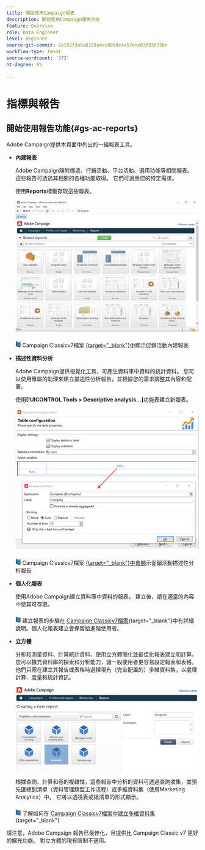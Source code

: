 ```yaml
---
title: 開始使用Campaign報表
description: 開始使用Campaign報表功能
feature: Overview
role: Data Engineer
level: Beginner
source-git-commit: 2e192f3a9a8189a4dc686dc4a57eee03f83d75bc
workflow-type: tm+mt
source-wordcount: '373'
ht-degree: 6%

---
```


# 指標與報吿

## 開始使用報告功能{#gs-ac-reports}

Adobe Campaign提供本頁面中列出的一組報表工具。

* **內建報表**

   Adobe Campaign隨附傳遞、行銷活動、平台活動、選用功能等相關報表。 這些報告可透過其相關的各種功能取得。 它們可適應您的特定需求。

   使用&#x200B;**Reports**&#x200B;標籤存取這些報表。

   ![](assets/built-in-reports.png)

   ![](../assets/do-not-localize/book.png) Campaign Classicv7檔案 [{target=&quot;_blank&quot;}中](https://experienceleague.adobe.com/docs/campaign-classic/using/reporting/accessing-built-in-reports/about-campaign-built-in-reports.html)顯示促銷活動內建報表

* **描述性資料分析**

   Adobe Campaign提供視覺化工具，可產生資料庫中資料的統計資料。 您可以使用專屬的助理來建立描述性分析報告，並根據您的需求調整其內容和配置。

   使用&#x200B;**[!UICONTROL Tools > Descriptive analysis...]**&#x200B;功能表建立新報表。

   ![](assets/desc-analysis-report.png)

   ![](../assets/do-not-localize/book.png) Campaign Classicv7檔案 [{target=&quot;_blank&quot;}中會顯](https://experienceleague.adobe.com/docs/campaign-classic/using/reporting/analyzing-populations/about-descriptive-analysis.html)示促銷活動描述性分析報告

* **個人化報表**

   使用Adobe Campaign建立資料庫中資料的報表。 建立後，請在適當的內容中使其可存取。

   ![](../assets/do-not-localize/book.png) 建立報表的步驟在 [Campaign Classicv7檔案](https://experienceleague.adobe.com/docs/campaign-classic/using/reporting/creating-new-reports/about-reports-creation-in-campaign.html){target=&quot;_blank&quot;}中有詳細說明。個人化報表建立會保留給進階使用者。

* **立方體**

   分析和測量資料、計算統計資料、使用立方體簡化並最佳化報表建立和計算。  您可以擴充資料庫的探索和分析能力，讓一般使用者更容易設定報表和表格。 他們只需在建立其報告或表格時選擇現有（完全配置的）多維資料集，以處理計算、度量和統計資訊。

   ![](assets/create-a-report.png)

   根據查詢、計算和卷的複雜性，這些報告中分析的資料可透過查詢收集，並預先匯總到清單（資料管理類型工作流程）或多維資料集（使用Marketing Analytics）中。 它將以透視表或組清單的形式顯示。

   ![](../assets/do-not-localize/book.png) 了解如何在 [Campaign Classicv7檔案中建立多維資料集](https://experienceleague.adobe.com/docs/campaign-classic/using/reporting/designing-reports-with-cubes/about-cubes.html){target=&quot;_blank&quot;}


請注意，Adobe Campaign 報告已最佳化，且提供比 Campaign Classic v7 更好的擴充功能。 對立方體的現有限制不適用。
